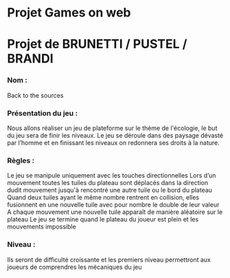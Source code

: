 # Projet Games on web

# Projet de BRUNETTI / PUSTEL / BRANDI

### Nom :
Back to the sources

### Présentation du jeu :
Nous allons réaliser un jeu de plateforme sur le thème de l'écologie, le but du jeu sera de finir les niveaux. Le jeu se déroule dans des paysage dévasté par l’homme et en finissant les niveaux on redonnera ses droits à la nature. 

### Règles : 
Le jeu se manipule uniquement avec les touches directionnelles
Lors d’un mouvement toutes les tuiles du plateau sont déplacés dans la direction dudit mouvement jusqu'à rencontré une autre tuile ou le bord du plateau 
Quand deux tuiles ayant le même nombre rentrent en collision, elles fusionnent en une nouvelle tuile avec pour nombre le double de leur valeur
A chaque mouvement une nouvelle tuile apparaît de manière aléatoire sur le plateau
Le jeu se termine quand le plateau du joueur est plein et les mouvements impossible

### Niveau : 
Ils seront de difficulté croissante et les premiers niveau permettront aux joueurs de comprendres les mécaniques du jeu
